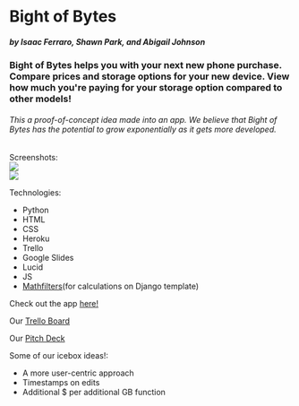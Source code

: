 # **Bight of Bytes**
#### *by Isaac Ferraro, Shawn Park, and Abigail Johnson*


### Bight of Bytes helps you with your next new phone purchase. Compare prices and storage options for your new device. View how much you're paying for your storage option compared to other models!

###### This a proof-of-concept idea made into an app. We believe that Bight of Bytes has the potential to grow exponentially as it gets more developed. 

Screenshots:
<br>
<img src="https://i.imgur.com/nD9G3It.png">
<br>
<img src="https://i.imgur.com/i8ggoX1.png">

Technologies:
-   Python
-   HTML
-   CSS
-   Heroku
-   Trello
-   Google Slides
-   Lucid
-   JS
-  [Mathfilters](https://pypi.org/project/django-mathfilters/)(for calculations on Django template)

Check out the app [here!](https://bight-of-bytes.herokuapp.com/)

Our [Trello Board](https://trello.com/b/xRmt9PIV/bight-of-bytes)

Our [Pitch Deck](https://docs.google.com/presentation/d/1YDbV3SVLELO-hB_njetRAzgs3eehuN8egM2gUyePXj8/edit?usp=sharing)

Some of our icebox ideas!:
-   A more user-centric approach
-   Timestamps on edits
-   Additional $ per additional GB function